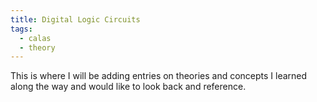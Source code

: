 ```yaml
---
title: Digital Logic Circuits
tags:
  - calas
  - theory
---
```

This is where I will be adding entries on theories and concepts I learned along the way and would like to look back and reference. 
